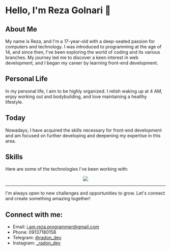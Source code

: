 # Hello, I'm Reza Golnari 👋

## About Me
My name is Reza, and I'm a 17-year-old with a deep-seated passion for computers and technology. I was introduced to programming at the age of 14, and since then, I've been exploring the world of coding and its various branches. My journey led me to discover a keen interest in web development, and I began my career by learning front-end development.

## Personal Life
In my personal life, I aim to be highly organized. I relish waking up at 4 AM, enjoy working out and bodybuilding, and love maintaining a healthy lifestyle.

## Today
Nowadays, I have acquired the skills necessary for front-end development and am focused on further developing and deepening my expertise in this area.

## Skills
Here are some of the technologies I've been working with:

<p align="center">
  <a href="https://skillicons.dev">
    <img src="https://skillicons.dev/icons?i=vscode,sass,git,github,bootstrap,tailwind,vue,nuxt,javascript,typescript,postman" />
  </a>
</p>




---

I'm always open to new challenges and opportunities to grow. Let's connect and create something amazing together!

## Connect with me:
- Email: [i.am.reza.programmer@gmail.com](mailto:i.am.reza.programmer@gmail.com)
- Phone: 09137180158
- Telegram: [@radon_dev](https://t.me/radon_dev)
- Instagram: [_radon_dev](https://www.instagram.com/_radon_dev)

